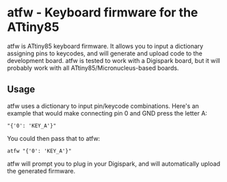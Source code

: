 # atfw - Keyboard firmware for the ATtiny85
atfw is ATtiny85 keyboard firmware. It allows you to input a dictionary assigning pins to keycodes, and will generate and upload code to the development board. atfw is tested to work with a Digispark board, but it will probably work with all ATtiny85/Micronucleus-based boards. 

## Usage

atfw uses a dictionary to input pin/keycode combinations. Here's an example that would make connecting pin 0 and GND press the letter A:

`"{'0': 'KEY_A'}"`

You could then pass that to atfw:

`atfw "{'0': 'KEY_A'}"`

atfw will prompt you to plug in your Digispark, and will automatically upload the generated firmware. 
